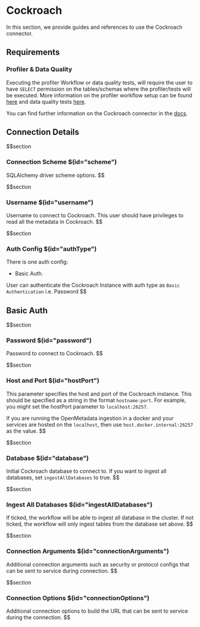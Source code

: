 # Cockroach

In this section, we provide guides and references to use the Cockroach connector.

## Requirements

### Profiler & Data Quality

Executing the profiler Workflow or data quality tests, will require the user to have `SELECT` permission on the tables/schemas where the profiler/tests will be executed. More information on the profiler workflow setup can be found <a href="https://docs.open-metadata.org/how-to-guides/data-quality-observability/profiler/workflow" target="_blank">here</a> and data quality tests <a href="https://docs.open-metadata.org/connectors/ingestion/workflows/data-quality" target="_blank">here</a>.

You can find further information on the Cockroach connector in the <a href="https://docs.open-metadata.org/connectors/database/cockroach" target="_blank">docs</a>.

## Connection Details

$$section
### Connection Scheme $(id="scheme")

SQLAlchemy driver scheme options.
$$

$$section
### Username $(id="username")

Username to connect to Cockroach. This user should have privileges to read all the metadata in Cockroach.
$$


$$section
### Auth Config $(id="authType")
There is one auth config:
- Basic Auth.

User can authenticate the Cockroach Instance with auth type as `Basic Authentication` i.e. Password
$$

## Basic Auth
$$section
### Password $(id="password")

Password to connect to Cockroach.
$$

$$section
### Host and Port $(id="hostPort")

This parameter specifies the host and port of the Cockroach instance. This should be specified as a string in the format `hostname:port`. For example, you might set the hostPort parameter to `localhost:26257`.

If you are running the OpenMetadata ingestion in a docker and your services are hosted on the `localhost`, then use `host.docker.internal:26257` as the value.
$$

$$section
### Database $(id="database")

Initial Cockroach database to connect to. If you want to ingest all databases, set `ingestAllDatabases` to true.
$$

$$section
### Ingest All Databases $(id="ingestAllDatabases")

If ticked, the workflow will be able to ingest all database in the cluster. If not ticked, the workflow will only ingest tables from the database set above.
$$

$$section
### Connection Arguments $(id="connectionArguments")

Additional connection arguments such as security or protocol configs that can be sent to service during connection.
$$

$$section
### Connection Options $(id="connectionOptions")

Additional connection options to build the URL that can be sent to service during the connection.
$$
